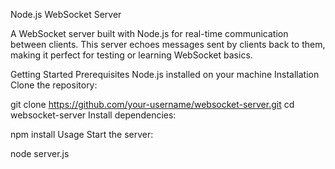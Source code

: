 Node.js WebSocket Server

A WebSocket server built with Node.js for real-time communication between clients. This server echoes messages sent by clients back to them, making it perfect for testing or learning WebSocket basics.

Getting Started
Prerequisites
Node.js installed on your machine
Installation
Clone the repository:

git clone https://github.com/your-username/websocket-server.git
cd websocket-server
Install dependencies:

npm install
Usage
Start the server:

node server.js
